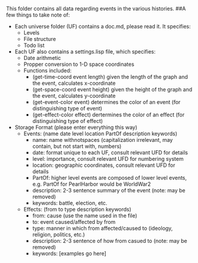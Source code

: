This folder contains all data regarding events in the various histories.
##A few things to take note of:
 - Each universe folder (UF) contains a doc.md, please read it. It specifies:
   - Levels
   - File structure
   - Todo list
 - Each UF also contains a settings.lisp file, which specifies:
   - Date arithmetic
   - Propper conversion to 1-D space coordinates
   - Functions included:
     - (get-time-coord event length) given the length of the graph and the event, calculates x-coordinate
     - (get-space-coord event height) given the height of the graph and the event, calculates y-coordinate
     - (get-event-color event) determines the color of an event (for distinguishing type of event)
     - (get-effect-color effect) dertermines the color of an effect (for distinguishing type of effect)
 - Storage Format (please enter everything this way)
   - Events: (name date level location PartOf description keywords)
     - name: name withnotspaces (capitalization irrelevant, may contain, but not start with, numbers)
     - date: format unique to each UF, consult relevant UFD for details
     - level: importance, consult relevant UFD for numbering system
     - location: geographic coordinates, consult relevant UFD for details
     - PartOf: higher level events are composed of lower level events, e.g. PartOf for PearlHarbor would be WorldWar2
     - description: 2-3 sentence summary of the event (note: may be removed)
     - keywords: battle, election, etc.
   - Effects: (from to type description keywords)
     - from: cause (use the name used in the file)
     - to: event caused/affected by from
     - type: manner in which from affected/caused to (ideology, religion, politics, etc.)
     - description: 2-3 sentence of how from casued to (note: may be removed)
     - keywords: [examples go here]
